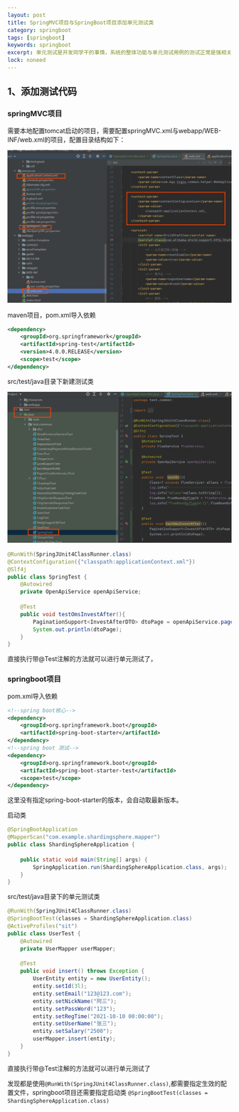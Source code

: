```yaml
---
layout: post
title: SpringMVC项目与SpringBoot项目添加单元测试类
category: springboot
tags: [springboot]
keywords: springboot
excerpt: 单元测试是开发同学干的事情，系统的整体功能与单元测试用例的测试正常是强相关的，测试代码也需要维护
lock: noneed
---
```


## 1、添加测试代码

### springMVC项目

需要本地配置tomcat启动的项目，需要配置springMVC.xml与webapp/WEB-INF/web.xml的项目，配置目录结构如下：

![image-20220225095503743](\assets\images\2022\springmvc-web.jpg)

maven项目，pom.xml导入依赖

```xml
<dependency>
    <groupId>org.springframework</groupId>
    <artifactId>spring-test</artifactId>
    <version>4.0.0.RELEASE</version>
    <scope>test</scope>
</dependency>
```

src/test/java目录下新建测试类

![](\assets\images\2022\springmvc-jtest.jpg)

```java
@RunWith(SpringJUnit4ClassRunner.class)
@ContextConfiguration({"classpath:applicationContext.xml"})
@Slf4j
public class SpringTest {
    @Autowired
    private OpenApiService openApiService;

    @Test
    public void testOmsInvestAfter(){
        PaginationSupport<InvestAfterDTO> dtoPage = openApiService.pageInvestAfter(100, 1);
        System.out.println(dtoPage);
    }
}
```

直接执行带@Test注解的方法就可以进行单元测试了，

### springboot项目

pom.xml导入依赖

```xml
<!--spring boot核心-->
<dependency>
    <groupId>org.springframework.boot</groupId>
    <artifactId>spring-boot-starter</artifactId>
</dependency>
<!--spring boot 测试-->
<dependency>
    <groupId>org.springframework.boot</groupId>
    <artifactId>spring-boot-starter-test</artifactId>
    <scope>test</scope>
</dependency>
```

这里没有指定spring-boot-starter的版本，会自动取最新版本。

启动类

```java
@SpringBootApplication
@MapperScan("com.example.shardingsphere.mapper")
public class ShardingSphereApplication {

    public static void main(String[] args) {
        SpringApplication.run(ShardingSphereApplication.class, args);
    }
}
```

src/test/java目录下的单元测试类

```java
@RunWith(SpringJUnit4ClassRunner.class)
@SpringBootTest(classes = ShardingSphereApplication.class)
@ActiveProfiles("sit")
public class UserTest {
    @Autowired
    private UserMapper userMapper;

    @Test
    public void insert() throws Exception {
        UserEntity entity = new UserEntity();
        entity.setId(3l);
        entity.setEmail("123@123.com");
        entity.setNickName("阿三");
        entity.setPassWord("123");
        entity.setRegTime("2021-10-10 00:00:00");
        entity.setUserName("张三");
        entity.setSalary("2500");
        userMapper.insert(entity);
    }
}
```

直接执行带@Test注解的方法就可以进行单元测试了

发现都是使用`@RunWith(SpringJUnit4ClassRunner.class)`,都需要指定生效的配置文件，springboot项目还需要指定启动类 `@SpringBootTest(classes = ShardingSphereApplication.class)`